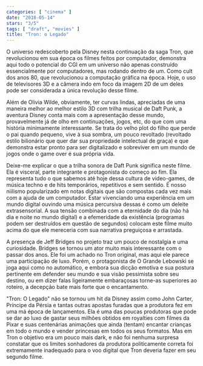 ```yaml
---
categories: [ "cinema" ]
date: "2018-05-14"
stars: "3/5"
tags: [ "draft", "movies" ]
title: "Tron: o Legado"
---
```

O universo redescoberto pela Disney nesta continuação da saga Tron,
que revolucionou em sua época os filmes feitos por computador, demonstra
aqui todo o potencial do CGI em um universo não apenas construído
essencialmente por computadores, mas rodando dentro de um. Como cult
dos anos 80, que revolucionou a computação gráfica na época. Hoje,
o uso de televisores 3D e a câmera indo em foco da imagem 2D de um
deles pode ser considerada a única revolução desse filme.

Além de Olivia Wilde, obviamente, ter curvas lindas, apreciadas de
uma maneira melhor ao melhor estilo 3D com trilha musical de Daft
Punk, a aventura Disney conta mais com a apresentação desse mundo,
provavelmente já de olho em continuações, jogos, etc, do que com
uma história minimamente interessante. Se trata do velho plot do filho
que perde o pai quando pequeno, vive à sua sombra, um pouco revoltado
(revoltado estilo bilionário que quer dar sua propriedade intelectual de
graça) e que demonstra estar pronto para ser digitalizado e sobreviver
em um mundo de jogos onde o game over é sua própria vida.

Deixe-me explicar o que a trilha sonora de Daft Punk significa neste
filme. Ela é visceral, parte integrante e protagonista do começo
ao fim. Ela representa tudo o que sabemos até hoje dessa cultura de
video-games, de música techno e de hits temporários, repetitivos e
sem sentido. É nosso niilismo popularizado em notas digitais que são
compostas cada vez mais com a ajuda de um computador. Estar vivenciando
uma experiência em um mundo digital ouvindo uma música percursiva
dessas é como um deleite extrasensorial. A sua tensão combinada com a
eternidade do dia (não há dia e noite no mundo digital) e a efemeridade
da existência (programas podem ser destruídos em questão de segundos)
colocam este filme muito acima do que ele mereceria com sua narrativa
preguiçosa e arrastada.

A presença de Jeff Bridges no projeto traz um pouco de nostalgia e
uma curiosidade. Bridges se tornou um ator muito mais interessante com
o passar dos anos. Ele foi um achado no Tron original, mas aqui ele
parece uma participação de luxo. Porém, o protagonista de O Grande
Lebowski se joga aqui como no automático, e embora sua dicção emotiva
e sua postura pertinente em defender seu mundo e sua visão pessimista
sobre seu destino, ou em dizer falas ligeiramente embaraçosas torne-as
superiores ao roteiro, a decepção bate mais forte que o encantamento.

"Tron: O Legado" não se tornou um hit da Disney assim como John Carter,
Príncipe da Pérsia e tantas outras apostas furadas que a produtora
fez em uma má época de lançamentos. Ela é uma das poucas produtoras
que pode se dar ao luxo de gastar seus milhões obtidos em royalties
com filmes da Pixar e suas centenárias animações que ainda (tentam)
encantar crianças em todo o mundo e vender princesas em todos os
seus formatos. Mas em Tron o objetivo era um pouco mais dark, e não
foi nenhuma surpresa constatar que os limites sonhadores da produtora
politicamente correta foi extremamente inadequado para o voo digital
que Tron deveria fazer em seu segundo filme.
